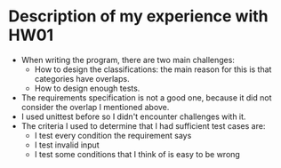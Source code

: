 # Description of my experience with HW01

- When writing the program, there are two main challenges:
    - How to design the classifications: the main reason for this is that categories have overlaps. 
    - How to design enough tests.
- The requirements specification is not a good one, because it did not consider the overlap I mentioned above.
- I used unittest before so I didn't encounter challenges with it.
- The criteria I used to determine that I had sufficient test cases are:
    - I test every condition the requirement says
    - I test invalid input
    - I test some conditions that I think of is easy to be wrong



